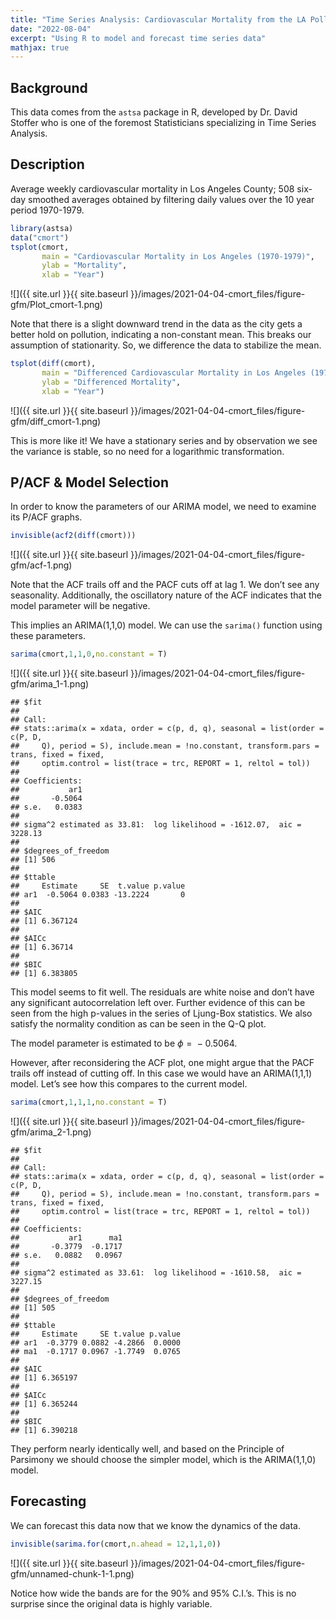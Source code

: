 ```yaml
---
title: "Time Series Analysis: Cardiovascular Mortality from the LA Pollution study"
date: "2022-08-04"
excerpt: "Using R to model and forecast time series data"
mathjax: true
---
```


## Background

This data comes from the `astsa` package in R, developed by Dr. David
Stoffer who is one of the foremost Statisticians specializing in Time
Series Analysis.

## Description

Average weekly cardiovascular mortality in Los Angeles County; 508
six-day smoothed averages obtained by filtering daily values over the 10
year period 1970-1979.

``` r
library(astsa)
data("cmort")
tsplot(cmort,
       main = "Cardiovascular Mortality in Los Angeles (1970-1979)",
       ylab = "Mortality",
       xlab = "Year")
```

![]({{ site.url }}{{ site.baseurl }}/images/2021-04-04-cmort_files/figure-gfm/Plot_cmort-1.png)<!-- -->

Note that there is a slight downward trend in the data as the city gets
a better hold on pollution, indicating a non-constant mean. This breaks
our assumption of stationarity. So, we difference the data to stabilize
the mean.

``` r
tsplot(diff(cmort),
       main = "Differenced Cardiovascular Mortality in Los Angeles (1970-1979)",
       ylab = "Differenced Mortality",
       xlab = "Year")
```

![]({{ site.url }}{{ site.baseurl }}/images/2021-04-04-cmort_files/figure-gfm/diff_cmort-1.png)<!-- -->

This is more like it! We have a stationary series and by observation we
see the variance is stable, so no need for a logarithmic transformation.

## P/ACF & Model Selection

In order to know the parameters of our ARIMA model, we need to examine
its P/ACF graphs.

``` r
invisible(acf2(diff(cmort)))
```

![]({{ site.url }}{{ site.baseurl }}/images/2021-04-04-cmort_files/figure-gfm/acf-1.png)<!-- -->

Note that the ACF trails off and the PACF cuts off at lag 1. We don’t
see any seasonality. Additionally, the oscillatory nature of the ACF
indicates that the model parameter will be negative.

This implies an ARIMA(1,1,0) model. We can use the `sarima()` function
using these parameters.

``` r
sarima(cmort,1,1,0,no.constant = T)
```

![]({{ site.url }}{{ site.baseurl }}/images/2021-04-04-cmort_files/figure-gfm/arima_1-1.png)<!-- -->

    ## $fit
    ## 
    ## Call:
    ## stats::arima(x = xdata, order = c(p, d, q), seasonal = list(order = c(P, D, 
    ##     Q), period = S), include.mean = !no.constant, transform.pars = trans, fixed = fixed, 
    ##     optim.control = list(trace = trc, REPORT = 1, reltol = tol))
    ## 
    ## Coefficients:
    ##           ar1
    ##       -0.5064
    ## s.e.   0.0383
    ## 
    ## sigma^2 estimated as 33.81:  log likelihood = -1612.07,  aic = 3228.13
    ## 
    ## $degrees_of_freedom
    ## [1] 506
    ## 
    ## $ttable
    ##     Estimate     SE  t.value p.value
    ## ar1  -0.5064 0.0383 -13.2224       0
    ## 
    ## $AIC
    ## [1] 6.367124
    ## 
    ## $AICc
    ## [1] 6.36714
    ## 
    ## $BIC
    ## [1] 6.383805

This model seems to fit well. The residuals are white noise and don’t
have any significant autocorrelation left over. Further evidence of this
can be seen from the high p-values in the series of Ljung-Box
statistics. We also satisfy the normality condition as can be seen in
the Q-Q plot.

The model parameter is estimated to be *ϕ* =  − 0.5064.

However, after reconsidering the ACF plot, one might argue that the PACF
trails off instead of cutting off. In this case we would have an
ARIMA(1,1,1) model. Let’s see how this compares to the current model.

``` r
sarima(cmort,1,1,1,no.constant = T)
```

![]({{ site.url }}{{ site.baseurl }}/images/2021-04-04-cmort_files/figure-gfm/arima_2-1.png)<!-- -->

    ## $fit
    ## 
    ## Call:
    ## stats::arima(x = xdata, order = c(p, d, q), seasonal = list(order = c(P, D, 
    ##     Q), period = S), include.mean = !no.constant, transform.pars = trans, fixed = fixed, 
    ##     optim.control = list(trace = trc, REPORT = 1, reltol = tol))
    ## 
    ## Coefficients:
    ##           ar1      ma1
    ##       -0.3779  -0.1717
    ## s.e.   0.0882   0.0967
    ## 
    ## sigma^2 estimated as 33.61:  log likelihood = -1610.58,  aic = 3227.15
    ## 
    ## $degrees_of_freedom
    ## [1] 505
    ## 
    ## $ttable
    ##     Estimate     SE t.value p.value
    ## ar1  -0.3779 0.0882 -4.2866  0.0000
    ## ma1  -0.1717 0.0967 -1.7749  0.0765
    ## 
    ## $AIC
    ## [1] 6.365197
    ## 
    ## $AICc
    ## [1] 6.365244
    ## 
    ## $BIC
    ## [1] 6.390218

They perform nearly identically well, and based on the Principle of
Parsimony we should choose the simpler model, which is the ARIMA(1,1,0)
model.

## Forecasting

We can forecast this data now that we know the dynamics of the data.

``` r
invisible(sarima.for(cmort,n.ahead = 12,1,1,0))
```

![]({{ site.url }}{{ site.baseurl }}/images/2021-04-04-cmort_files/figure-gfm/unnamed-chunk-1-1.png)<!-- -->

Notice how wide the bands are for the 90% and 95% C.I.’s. This is no
surprise since the original data is highly variable.